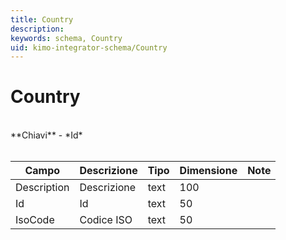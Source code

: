 ```yaml
---
title: Country
description:
keywords: schema, Country
uid: kimo-integrator-schema/Country
---
```


# Country

<br>
**Chiavi**
- *Id*
<br><br>

| Campo | Descrizione | Tipo | Dimensione | Note |
| --- | --- | --- | --- | --- |
| Description | Descrizione | text | 100 |  |
| Id | Id | text | 50 |  |
| IsoCode | Codice ISO | text | 50 |  |

